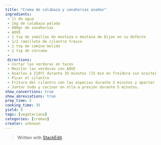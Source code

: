 ```yaml
---
title: "Crema de calabaza y zanahorias asadas"
ingredients:
 - 1l de agua
 - 1kg de calabaza pelada
 - 800gr de zanahorias
 - AOVE
 - 1 tsp de semillas de mostaza o mostaza de Dijon en su defecto
 - 1/2 ramillete de cilantro fresco
 - 1 tsp de comino molido
 - 1 tsp de cúrcuma
 - 
 directions:
 - Cortar las verduras en tacos
 - Mezclar las verduras con AOVE
 - Asarlas a 210ºC durante 35 minutos (15 min en freidora sin aceite)
 - Picar el cilantro
 - Fritura del cilantro con las especias durante 2 minutos y apartar
 - Juntar todo y cocinar en olla a presión durante 5 minutos.
show_convertions: true
show_abreviations: true
prep_time: 5
cooking_time: 35
yield: 6
tags: [vegetariana]
categories: [cremas]
creator: unknown
---
```



> Written with [StackEdit](https://stackedit.io/).
<!--stackedit_data:
eyJoaXN0b3J5IjpbLTE3MjY2OTU4MjZdfQ==
-->